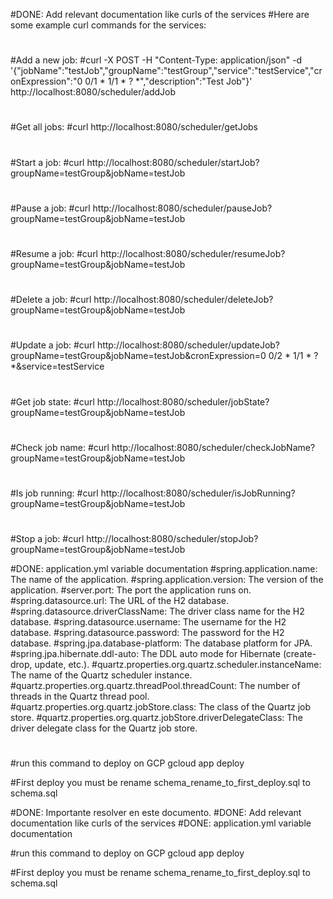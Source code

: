 #DONE: Add relevant documentation like curls of the services
#Here are some example curl commands for the services:
#
#Add a new job:
#curl -X POST -H "Content-Type: application/json" -d '{"jobName":"testJob","groupName":"testGroup","service":"testService","cronExpression":"0 0/1 * 1/1 * ? *","description":"Test Job"}' http://localhost:8080/scheduler/addJob
#
#Get all jobs:
#curl http://localhost:8080/scheduler/getJobs
#
#Start a job:
#curl http://localhost:8080/scheduler/startJob?groupName=testGroup&jobName=testJob
#
#Pause a job:
#curl http://localhost:8080/scheduler/pauseJob?groupName=testGroup&jobName=testJob
#
#Resume a job:
#curl http://localhost:8080/scheduler/resumeJob?groupName=testGroup&jobName=testJob
#
#Delete a job:
#curl http://localhost:8080/scheduler/deleteJob?groupName=testGroup&jobName=testJob
#
#Update a job:
#curl http://localhost:8080/scheduler/updateJob?groupName=testGroup&jobName=testJob&cronExpression=0 0/2 * 1/1 * ? *&service=testService
#
#Get job state:
#curl http://localhost:8080/scheduler/jobState?groupName=testGroup&jobName=testJob
#
#Check job name:
#curl http://localhost:8080/scheduler/checkJobName?groupName=testGroup&jobName=testJob
#
#Is job running:
#curl http://localhost:8080/scheduler/isJobRunning?groupName=testGroup&jobName=testJob
#
#Stop a job:
#curl http://localhost:8080/scheduler/stopJob?groupName=testGroup&jobName=testJob

#DONE: application.yml variable documentation
#spring.application.name: The name of the application.
#spring.application.version: The version of the application.
#server.port: The port the application runs on.
#spring.datasource.url: The URL of the H2 database.
#spring.datasource.driverClassName: The driver class name for the H2 database.
#spring.datasource.username: The username for the H2 database.
#spring.datasource.password: The password for the H2 database.
#spring.jpa.database-platform: The database platform for JPA.
#spring.jpa.hibernate.ddl-auto: The DDL auto mode for Hibernate (create-drop, update, etc.).
#quartz.properties.org.quartz.scheduler.instanceName: The name of the Quartz scheduler instance.
#quartz.properties.org.quartz.threadPool.threadCount: The number of threads in the Quartz thread pool.
#quartz.properties.org.quartz.jobStore.class: The class of the Quartz job store.
#quartz.properties.org.quartz.jobStore.driverDelegateClass: The driver delegate class for the Quartz job store.
#
#

#run this command to deploy on GCP
gcloud app deploy

#First deploy you must be rename schema_rename_to_first_deploy.sql to schema.sql


#DONE: Importante resolver en este documento.
#DONE: Add relevant documentation like curls of the services
#DONE: application.yml variable documentation

#run this command to deploy on GCP
gcloud app deploy

#First deploy you must be rename schema_rename_to_first_deploy.sql to schema.sql
